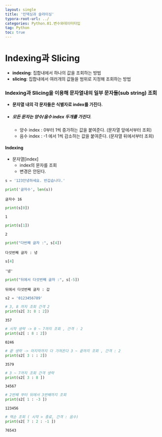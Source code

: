 ```yaml
---
layout: single
title: '인덱싱과 슬라이싱'
typora-root-url: ../
categories: Python.01.변수와데이터타입
tag: Python
toc: true
---
```




# Indexing과 Slicing

- **indexing**: 집합내에서 하나의 값을 조회하는 방법
- **slicing**: 집합내에서 여러개의 값들을 범위로 지정해 조회하는 방법

### Indexing과 Slicing을 이용해 문자열내의 일부 문자들(sub string) 조회
- **문자열 내의 각 문자들은 식별자로 index를 가진다.**

- ##### 모든 문자는 양수/음수 index 두개를 가진다.
  
    - 양수 index : 0부터 1씩 증가하는 값을 붙여준다. (문자열 앞에서부터 조회)
    - 음수 index : -1 에서 1씩 감소하는 값을 붙여준다. (문자열 뒤에서부터 조회)

#### Indexing
- 문자열\[index\]
    - index의 문자를 조회
    - 변경은 안된다.


```python
s = '123안녕하세요. 반갑습니다.'
```


```python
print('글자수', len(s))
```

    글자수 16



```python
print(s[0])
```

    1



```python
print(s[1])
```

    2



```python
print("다번째 글자 :", s[4])
```

    다섯번째 글자 : 녕



```python
s[4]
```




    '녕'




```python
print("뒤에서 다섯번째 글자 :", s[-5])
```

    뒤에서 다섯번째 글자 : 갑



```python
s2 = '0123456789'
```


```python
# 3, 8 까지 조회 간격 2
print(s2[ 3: 8 : 2]) 
```

    357



```python
# 시작 생략 -> 0 ~ 7까지 조회 , 간격 : 2
print(s2[ : 8 : 2]) 
```

    0246



```python
# 끝 생략 -> 마지막까지 다 가져온다 3 ~ 끝까지 조회 , 간격 : 2
print(s2[ 3 : : 2]) 
```

    3579



```python
# 3 ~ 7까지 조회 간격 생략 
print(s2[ 3 : 8 ]) 
```

    34567



```python
# 2번째 부터 뒤에서 3번째까지 조회
print(s2[ 1 : -3 ]) 
```

    123456



```python
# 역순 조회 ( 시작 > 종료, 간격 : 음수)
print(s2[ 7 : 2 : -1 ]) 
```

    76543

